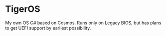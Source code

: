 # TigerOS
My own OS C# based on Cosmos. Runs only on Legacy BIOS, but has plans to get UEFI support by earliest possibility.
